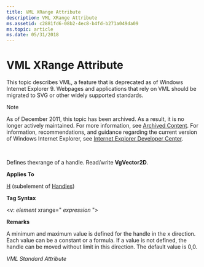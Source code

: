```yaml
---
title: VML XRange Attribute
description: VML XRange Attribute
ms.assetid: c2881fd6-08b2-4ec8-b4fd-b271a049da09
ms.topic: article
ms.date: 05/31/2018
---
```


# VML XRange Attribute

This topic describes VML, a feature that is deprecated as of Windows Internet Explorer 9. Webpages and applications that rely on VML should be migrated to SVG or other widely supported standards.

> [!Note]  
> As of December 2011, this topic has been archived. As a result, it is no longer actively maintained. For more information, see [Archived Content](https://docs.microsoft.com/previous-versions/windows/internet-explorer/ie-developer/). For information, recommendations, and guidance regarding the current version of Windows Internet Explorer, see [Internet Explorer Developer Center](https://go.microsoft.com/fwlink/p/?linkid=204313).

 

Defines thexrange of a handle. Read/write **VgVector2D**.

**Applies To**

[H](msdn-online-vml-h-element.md) (subelement of [Handles](msdn-online-vml-handles-element.md))

**Tag Syntax**

<v: *element* xrange=" *expression* ">

**Remarks**

A minimum and maximum value is defined for the handle in the x direction. Each value can be a constant or a formula. If a value is not defined, the handle can be moved without limit in this direction. The default value is 0,0.

*VML Standard Attribute*

 

 





